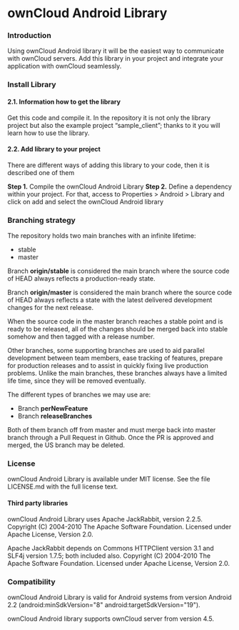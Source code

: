 # ownCloud Android Library 

### Introduction
Using ownCloud Android library it will be the easiest way to communicate with ownCloud servers.
Add this library in your project and integrate your application with ownCloud seamlessly.

### Install Library
#### 2.1. Information how to get the library

Get this code and compile it. In the repository it is not only the library project but also the example project “sample_client”; thanks to it you will learn how to use the library.

#### 2.2. Add library to your project
There are different ways of adding this library to your code, then it is described one of them

__Step 1.__ Compile the ownCloud Android Library
__Step 2.__ Define a dependency within your project. For that, access to Properties > Android > Library and click on add and select the ownCloud Android library

###  Branching strategy

The repository holds two main branches with an infinite lifetime:

- stable
- master 

Branch __origin/stable__ is considered the main branch where the source code of HEAD always reflects a production-ready state.

Branch __origin/master__ is considered the main branch where the source code of HEAD always reflects a state with the latest delivered development changes for the next release.

When the source code in the master branch reaches a stable point and is ready to be released, all of the changes should be merged back into stable somehow and then tagged with a release number. 

Other branches, some supporting branches are used to aid parallel development between team members, ease tracking of features, prepare for production releases and to assist in quickly fixing live production problems. Unlike the main branches, these branches always have a limited life time, since they will be removed eventually.

The different types of branches we may use are:

- Branch __perNewFeature__    
- Branch  __releaseBranches__

Both of them branch off from master and must merge back into master branch through a Pull Request in Github. Once the PR is approved and merged, the US branch may be deleted.


###  License

ownCloud Android Library is available under MIT license. See the file LICENSE.md with the full license text. 

#### Third party libraries

ownCloud Android Library uses Apache JackRabbit, version 2.2.5. Copyright (C) 2004-2010 The Apache Software Foundation. Licensed under Apache License, Version 2.0.

Apache JackRabbit depends on Commons HTTPClient version 3.1 and SLF4j version 1.7.5; both included also. Copyright (C) 2004-2010 The Apache Software Foundation. Licensed under Apache License, Version 2.0.
   

### Compatibility

ownCloud Android Library is valid for Android systems from version Android 2.2 (android:minSdkVersion="8" android:targetSdkVersion="19").

ownCloud Android library supports ownCloud server from version 4.5.
